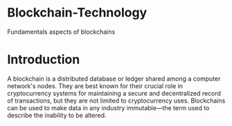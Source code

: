 # Blockchain-Technology
Fundamentals aspects of blockchains

<h1>Introduction</h1>
<p1>
  A blockchain is a distributed database or ledger shared among a computer network's nodes. They are best known for their crucial role in cryptocurrency systems for maintaining a secure and decentralized record of transactions, but they are not limited to cryptocurrency uses. Blockchains can be used to make data in any industry immutable—the term used to describe the inability to be altered.
</p1>
